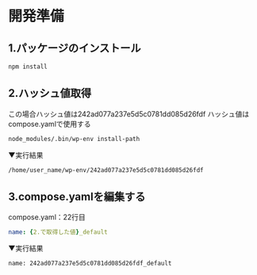 # 開発準備
## 1.パッケージのインストール
```bash
npm install
```

## 2.ハッシュ値取得
この場合ハッシュ値は242ad077a237e5d5c0781dd085d26fdf
ハッシュ値はcompose.yamlで使用する
```bash
node_modules/.bin/wp-env install-path
```
▼実行結果
```bash
/home/user_name/wp-env/242ad077a237e5d5c0781dd085d26fdf
```

## 3.compose.yamlを編集する
compose.yaml：22行目
```yaml
name: {2.で取得した値}_default
```
▼実行結果
```bash
name: 242ad077a237e5d5c0781dd085d26fdf_default
```
